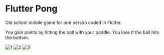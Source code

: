 # Flutter Pong

Old school mobile game for one person coded in Flutter. 

You gain points by hitting the ball with your paddle. You lose if the ball hits the bottom.

![1](https://github.com/mux0nn/flutter-pong/assets/40025452/94ea29ec-afd3-4a12-a783-e12dae06d4af)
![2](https://github.com/mux0nn/flutter-pong/assets/40025452/304f0b26-5a63-4dbb-b256-65b4f1c9e3a5)
![3](https://github.com/mux0nn/flutter-pong/assets/40025452/d776f813-b55f-4587-a304-2a2e0331bddf)
